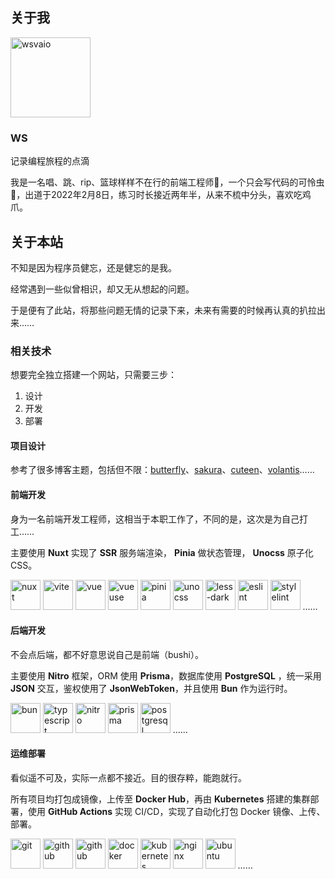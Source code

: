 ## 关于我

<img width="128" height="128" src="https://wsvaio.site/avatar.jpg" alt="wsvaio" title="wsvaio">

### WS

记录编程旅程的点滴

我是一名唱、跳、rip、篮球样样不在行的前端工程师💼，一个只会写代码的可怜虫🥺，出道于2022年2月8日，练习时长接近两年半，从来不梳中分头，喜欢吃鸡爪。

## 关于本站

不知是因为程序员健忘，还是健忘的是我。

经常遇到一些似曾相识，却又无从想起的问题。

于是便有了此站，将那些问题无情的记录下来，未来有需要的时候再认真的扒拉出来……

### 相关技术

想要完全独立搭建一个网站，只需要三步：
1. 设计
2. 开发
3. 部署

#### 项目设计

参考了很多博客主题，包括但不限：[butterfly](https://github.com/jerryc127/hexo-theme-butterfly)、[sakura](https://github.com/mashirozx/Sakura)、[cuteen](https://blog.zwying.com/)、[volantis](https://github.com/volantis-x/hexo-theme-volantis)……

#### 前端开发

身为一名前端开发工程师，这相当于本职工作了，不同的是，这次是为自己打工……

主要使用 **Nuxt** 实现了 **SSR** 服务端渲染， **Pinia** 做状态管理， **Unocss** 原子化CSS。

<img width="48" height="48" src="https://api.iconify.design/logos:nuxt-icon.svg" alt="nuxt" title="nuxt">
<img width="48" height="48" src="https://api.iconify.design/logos:vitejs.svg" alt="vite" title="vite">
<img width="48" height="48" src="https://api.iconify.design/logos:vue.svg" alt="vue" title="vue">
<img width="48" height="48" src="https://api.iconify.design/logos:vueuse.svg" alt="vueuse" title="vueuse">
<img width="48" height="48" src="https://api.iconify.design/logos:pinia.svg" alt="pinia" title="pinia">
<img width="48" height="48" src="https://api.iconify.design/logos:unocss.svg" alt="unocss" title="unocss">
<img width="48" height="48" src="https://api.iconify.design/skill-icons:less-dark.svg" alt="less-dark" title="less-dark">
<img width="48" height="48" src="https://api.iconify.design/logos:eslint.svg" alt="eslint" title="eslint">
<img width="48" height="48" src="https://api.iconify.design/logos:stylelint.svg" alt="stylelint" title="stylelint">
……
<!-- **nuxt、vite、vue、vueuse、pinia、unocss、less、eslint、stylelint……** -->

#### 后端开发

不会点后端，都不好意思说自己是前端（bushi）。

主要使用 **Nitro** 框架，ORM 使用 **Prisma**，数据库使用 **PostgreSQL** ，统一采用 **JSON** 交互，鉴权使用了 **JsonWebToken**，并且使用 **Bun** 作为运行时。

<!-- <img width="48" height="48" src="https://api.iconify.design/logos:nodejs-icon.svg" alt="nodejs" title="nodejs"> -->

<img width="48" height="48" src="https://api.iconify.design/logos:bun.svg" alt="bun" title="bun">
<!-- <img width="48" height="48" src="https://api.iconify.design/logos:pnpm.svg" alt="pnpm" title="pnpm"> -->

<img width="48" height="48" src="https://api.iconify.design/logos:typescript-icon.svg" alt="typescript" title="typescript">

<img width="48" height="48" src="https://nitro.unjs.io/icon.svg" alt="nitro" title="nitro" />
<img width="48" height="48" src="https://api.iconify.design/logos:prisma.svg" alt="prisma" title="vueuse">
<img width="48" height="48" src="https://api.iconify.design/logos:postgresql.svg" alt="postgresql" title="postgresql">
……
<!-- **nodejs、typescript、nitro、prisma、jsonwebtoken、postgresql……** -->

#### 运维部署

看似遥不可及，实际一点都不接近。目的很存粹，能跑就行。

所有项目均打包成镜像，上传至 **Docker Hub**，再由 **Kubernetes** 搭建的集群部署，使用 **GitHub Actions** 实现 CI/CD，实现了自动化打包 Docker 镜像、上传、部署。

<img width="48" height="48" src="https://api.iconify.design/logos:git-icon.svg" alt="git" title="git">
<img width="48" height="48" src="https://api.iconify.design/logos:github-icon.svg" alt="github" title="github">
<img width="48" height="48" src="https://api.iconify.design/logos:github-actions.svg" alt="github" title="github">
<img width="48" height="48" src="https://api.iconify.design/logos:docker-icon.svg" alt="docker" title="docker">
<img width="48" height="48" src="https://api.iconify.design/logos:kubernetes.svg" alt="kubernetes" title="kubernetes">
<img width="48" height="48" src="https://api.iconify.design/logos:nginx.svg" alt="nginx" title="nginx">
<img width="48" height="48" src="https://api.iconify.design/logos:ubuntu.svg" alt="ubuntu" title="ubuntu">
……
<!-- **github、github actions、docker、kubernetes、nginx、ubuntu……** -->
